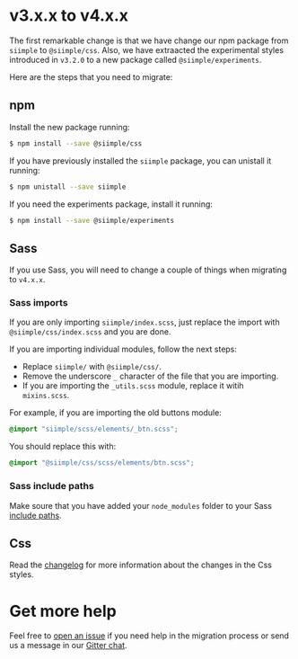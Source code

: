 # v3.x.x to v4.x.x

The first remarkable change is that we have change our npm package from `siimple` to `@siimple/css`. 
Also, we have extraacted the experimental styles introduced in `v3.2.0` to a new package called `@siimple/experiments`.

Here are the steps that you need to migrate:

## npm

Install the new package running:

```bash
$ npm install --save @siimple/css
```

If you have previously installed the `siimple` package, you can unistall it running:

```bash
$ npm unistall --save siimple
```

If you need the experiments package, install it running:

```bash
$ npm install --save @siimple/experiments
```

## Sass

If you use Sass, you will need to change a couple of things when migrating to `v4.x.x`.

### Sass imports

If you are only importing `siimple/index.scss`, just replace the import with `@siimple/css/index.scss` and you are done.

If you are importing individual modules, follow the next steps:
- Replace `siimple/` with `@siimple/css/`.
- Remove the underscore `_` character of the file that you are importing.
- If you are importing the `_utils.scss` module, replace it witih `mixins.scss`.

For example, if you are importing the old buttons module:

```scss
@import "siimple/scss/elements/_btn.scss";
```

You should replace this with:

```scss
@import "@siimple/css/scss/elements/btn.scss";
```

### Sass include paths

Make soure that you have added your `node_modules` folder to your Sass [include paths](https://github.com/sass/node-sass#includepaths).

## Css

Read the [changelog](./CHANGELOG.md) for more information about the changes in the Css styles. 

# Get more help

Feel free to [open an issue](/issues/new) if you need help in the migration process or send us a message in our [Gitter chat](https://gitter.im/siimple/siimple).

